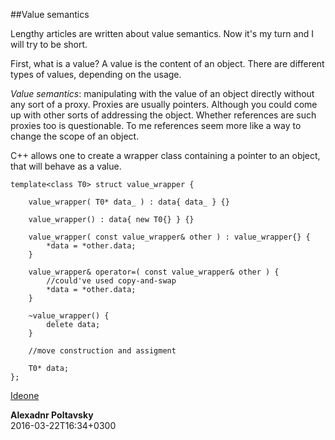   
##Value semantics

  Lengthy articles are written about value semantics. Now it's my turn and I will try to be short.

  First, what is a value? A value is the content of an object. There are different types of values,
  depending on the usage.

  *Value semantics*: manipulating with the value of an object directly without any sort of a proxy.
  Proxies are usually pointers. Although you could come up with other sorts of addressing the object.
  Whether references are such proxies too is questionable. To me references seem more like a way 
  to change the scope of an object.
  
  C++ allows one to create a wrapper class containing a pointer to an object, that will behave as
  a value.

    
    template<class T0> struct value_wrapper {

        value_wrapper( T0* data_ ) : data{ data_ } {}

        value_wrapper() : data{ new T0{} } {}

        value_wrapper( const value_wrapper& other ) : value_wrapper{} {
            *data = *other.data;
        }

        value_wrapper& operator=( const value_wrapper& other ) { 
            //could've used copy-and-swap
            *data = *other.data;
        }

        ~value_wrapper() {
            delete data;
        }

        //move construction and assigment

        T0* data;
    };


  [Ideone](http://ideone.com/FBaLtw)


  **Alexadnr Poltavsky**  
  2016-03-22T16:34+0300


